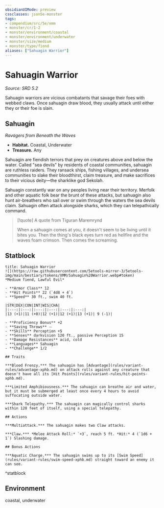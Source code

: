 ```yaml
---
obsidianUIMode: preview
cssclasses: json5e-monster
tags:
- compendium/src/5e/xmm
- monster/cr/1-2
- monster/environment/coastal
- monster/environment/underwater
- monster/size/medium
- monster/type/fiend
aliases: ["Sahuagin Warrior"]
---
```

# Sahuagin Warrior
*Source: SRD 5.2*  

Sahuagin warriors are vicious combatants that savage their foes with webbed claws. Once sahuagin draw blood, they usually attack until either they or their foe is slain.

## Sahuagin

*Ravagers from Beneath the Waves*

- **Habitat.** Coastal, Underwater  
- **Treasure.** Any  

Sahuagin are fiendish terrors that prey on creatures above and below the water. Called "sea devils" by residents of coastal communities, sahuagin are ruthless raiders. They ransack ships, fishing villages, and undersea communities to slake their bloodthirst, claim treasure, and make sacrifices to their vicious deity—the sharklike god Sekolah.

Sahuagin constantly war on any peoples living near their territory. Merfolk and other aquatic folk bear the brunt of these attacks, but sahuagin also hunt air-breathers who sail over or swim through the waters the sea devils claim. Sahuagin often attack alongside sharks, which they can telepathically command.

> [!quote] A quote from Tiguran Maremrynd  
> 
> When a sahuagin comes at you, it doesn't seem to be living until it bites you. Then the thing's black eyes turn red as hellfire and the waves foam crimson. Then comes the screaming.


## Statblock

```ad-statblock
title: Sahuagin Warrior
![](https://raw.githubusercontent.com/5etools-mirror-3/5etools-img/main/bestiary/tokens/XMM/Sahuagin%20Warrior.webp#token)
*Medium fiend, Lawful Evil*

- **Armor Class** 12
- **Hit Points** 22 (`4d8 + 4`)
- **Speed** 30 ft., swim 40 ft.

|STR|DEX|CON|INT|WIS|CHA|
|:---:|:---:|:---:|:---:|:---:|:---:|
|13 (+1)|11 (+0)|12 (+1)|12 (+1)|13 (+1)| 9 (-1)|

- **Proficiency Bonus** +2
- **Saving Throws** ⏤
- **Skills** Perception +5
- **Senses** darkvision 120 ft., passive Perception 15
- **Damage Resistances** acid, cold
- **Languages** Sahuagin
- **Challenge** 1/2

## Traits

***Blood Frenzy.*** The sahuagin has [Advantage](rules/variant-rules/advantage-xphb.md) on attack rolls against any creature that doesn't have all its [Hit Points](rules/variant-rules/hit-points-xphb.md).

***Limited Amphibiousness.*** The sahuagin can breathe air and water, but it must be submerged at least once every 4 hours to avoid suffocating outside water.

***Shark Telepathy.*** The sahuagin can magically control sharks within 120 feet of itself, using a special telepathy.

## Actions

***Multiattack.*** The sahuagin makes two Claw attacks.

***Claw.*** *Melee Attack Roll:* `+3`, reach 5 ft. *Hit:* 4 (`1d6 + 1`) Slashing damage.

## Bonus Actions

***Aquatic Charge.*** The sahuagin swims up to its [Swim Speed](rules/variant-rules/swim-speed-xphb.md) straight toward an enemy it can see.
```
^statblock

## Environment

coastal, underwater